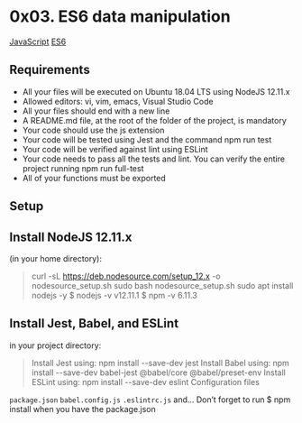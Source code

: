 # 0x03. ES6 data manipulation
[JavaScript]() [ES6]()

## Requirements

- All your files will be executed on Ubuntu 18.04 LTS using NodeJS 12.11.x
- Allowed editors: vi, vim, emacs, Visual Studio Code
- All your files should end with a new line
- A README.md file, at the root of the folder of the project, is mandatory
- Your code should use the js extension
- Your code will be tested using Jest and the command npm run test
- Your code will be verified against lint using ESLint
- Your code needs to pass all the tests and lint. You can verify the entire project running npm run full-test
- All of your functions must be exported

## Setup

## Install NodeJS 12.11.x

(in your home directory):

> curl -sL https://deb.nodesource.com/setup_12.x -o nodesource_setup.sh
> sudo bash nodesource_setup.sh
> sudo apt install nodejs -y
> $ nodejs -v
> v12.11.1
> $ npm -v
> 6.11.3

## Install Jest, Babel, and ESLint

in your project directory:

> Install Jest using: npm install --save-dev jest
> Install Babel using: npm install --save-dev babel-jest @babel/core @babel/preset-env
> Install ESLint using: npm install --save-dev eslint
> Configuration files

<code>package.json</code>
<code>babel.config.js</code>
<code>.eslintrc.js</code>
and…
Don’t forget to run $ npm install when you have the package.json
